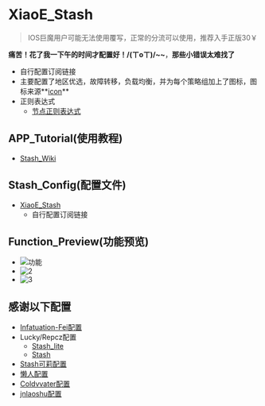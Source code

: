 # XiaoE_Stash
> IOS巨魔用户可能无法使用覆写，正常的分流可以使用，推荐入手正版30￥

**痛苦！花了我一下午的时间才配置好！/(ㄒoㄒ)/~~**，**那些小错误太难找了**
- 自行配置订阅链接
- 主要配置了地区优选，故障转移，负载均衡，并为每个策略组加上了图标，图标来源**[icon](https://github.com/LaolunsiG/XiaoE_PCR/tree/main/icons)**
- 正则表达式
  - [节点正则表达式](https://github.com/LaolunsiG/XiaoE_PCR/blob/main/Config_File/%E8%8A%82%E7%82%B9%E7%9A%84%E6%AD%A3%E5%88%99%E8%A1%A8%E8%BE%BE%E5%BC%8F.md)

## APP_Tutorial(使用教程)
- [Stash_Wiki](https://stash.wiki/)

## Stash_Config(配置文件)
- [XiaoE_Stash](https://raw.githubusercontent.com/LaolunsiG/XiaoE_PCR/main/Config_File/Stash/XiaoE_Stash.yaml)
  - 自行配置订阅链接

## Function_Preview(功能预览)
- ![功能](https://github.com/LaolunsiG/XiaoE_PCR/blob/main/Config_File/Stash/Picture/photo_2024-07-04_20-21-42.jpg)
- ![2](https://github.com/LaolunsiG/XiaoE_PCR/blob/main/Config_File/Stash/Picture/photo_2024-07-04_20-21-39.jpg)
- ![3](https://github.com/LaolunsiG/XiaoE_PCR/blob/main/Config_File/Stash/Picture/photo_2024-07-04_20-21-33.jpg)

## 感谢以下配置
- [Infatuation-Fei配置](https://raw.githubusercontent.com/Infatuation-Fei/rule/main/Stash/%E9%85%8D%E7%BD%AE%E6%A8%A1%E6%9D%BF/Config%20for%20Stash.yaml)
- Lucky/Repcz配置
  - [Stash_lite](https://raw.githubusercontent.com/Repcz/Tool/X/Stash/Stash_lite.yaml)
  - [Stash](https://raw.githubusercontent.com/Repcz/Tool/X/Stash/Stash.yaml)
- [Stash可莉配置](https://github.com/Moli-X/Resources/raw/main/Clash/Clash.yml)
- [懒人配置](https://whatshub.top/config/stash-auto.yaml)
- [Coldvvater配置](https://raw.githubusercontent.com/Coldvvater/Mononoke/master/Stash/Config/Evolve.yaml)
- [jnlaoshu配置](https://raw.githubusercontent.com/jnlaoshu/MySelf/main/Stash/Config.yaml)

